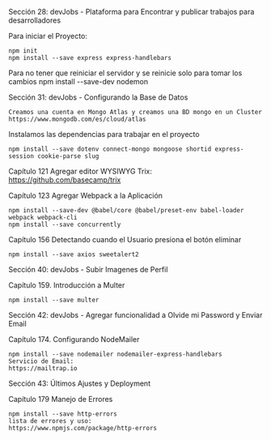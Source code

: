 Sección 28: devJobs - Plataforma para Encontrar y publicar trabajos para desarrolladores

Para iniciar el Proyecto:

    npm init
    npm install --save express express-handlebars
    
Para no tener que reiniciar el servidor y se reinicie solo para tomar los cambios
    npm install --save-dev nodemon

Sección 31: devJobs - Configurando la Base de Datos

    Creamos una cuenta en Mongo Atlas y creamos una BD mongo en un Cluster
    https://www.mongodb.com/es/cloud/atlas

Instalamos las dependencias para trabajar en el proyecto

    npm install --save dotenv connect-mongo mongoose shortid express-session cookie-parse slug

Capítulo 121 Agregar editor WYSIWYG
    Trix:
    https://github.com/basecamp/trix

Capítulo 123 Agregar Webpack a la Aplicación

    npm install --save-dev @babel/core @babel/preset-env babel-loader webpack webpack-cli
    npm install --save concurrently

Capítulo 156 Detectando cuando el Usuario presiona el botón eliminar

    npm install --save axios sweetalert2


Sección 40: devJobs - Subir Imagenes de Perfil

Capítulo 159. Introducción a Multer

    npm install --save multer
    
Sección 42: devJobs - Agregar funcionalidad a Olvide mi Password y Enviar Email 

Capítulo 174. Configurando NodeMailer

    npm install --save nodemailer nodemailer-express-handlebars
    Servicio de Email:
    https://mailtrap.io
    
Sección 43: Últimos Ajustes y Deployment

Capítulo 179 Manejo de Errores

    npm install --save http-errors
    lista de errores y uso:
    https://www.npmjs.com/package/http-errors

